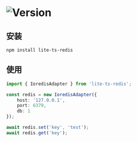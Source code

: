 # ![Version](https://img.shields.io/badge/version-1.3.1-green.svg)

## 安装
```
npm install lite-ts-redis
```

## 使用

```typescript
import { IoredisAdapter } from 'lite-ts-redis';

const redis = new IoredisAdapter({
    host: '127.0.0.1',
    port: 6379,
    db: 1
});

await redis.set('key', 'test');
await redis.get('key');
```